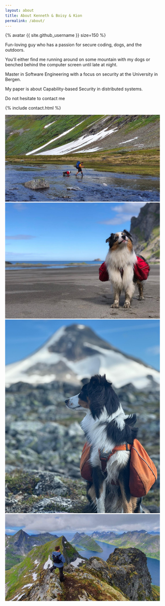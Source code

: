```yaml
---
layout: about
title: About Kenneth & Boisy & Kion
permalink: /about/
---
```


{% avatar {{ site.github_username }} size=150 %}

Fun-loving guy who has a passion for secure coding, dogs, and the outdoors.

You'll either find me running around on some mountain with my dogs or benched behind the computer screen until late at night.

Master in Software Engineering with a focus on security at the University in Bergen.

My paper is about Capability-based Security in distributed systems.

Do not hesitate to contact me

{% include contact.html %}

![Adventure pals](/assets/img/about/adventure.jpg)
![Adventure pals](/assets/img/about/boisy.jpg)
![Adventure pals](/assets/img/about/kion.jpg)
![Adventure pals](/assets/img/about/lofoten.jpg)
